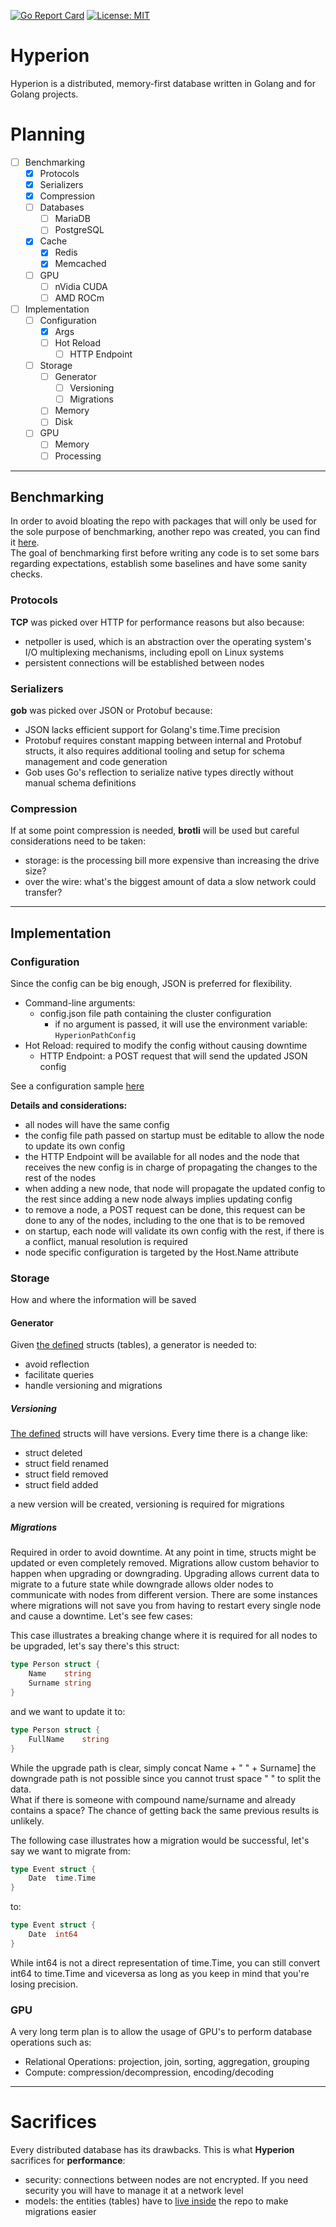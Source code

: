 [![Go Report Card](https://goreportcard.com/badge/github.com/rah-0/benchmarks)](https://goreportcard.com/report/github.com/rah-0/hyperion)
[![License: MIT](https://img.shields.io/badge/License-MIT-yellow.svg)](https://opensource.org/licenses/MIT)

# Hyperion
Hyperion is a distributed, memory-first database written in Golang and for Golang projects. 

# Planning
- [ ] Benchmarking
  - [x] Protocols
  - [x] Serializers
  - [x] Compression
  - [ ] Databases
    - [ ] MariaDB
    - [ ] PostgreSQL
  - [x] Cache
    - [x] Redis
    - [x] Memcached
  - [ ] GPU
    - [ ] nVidia CUDA
    - [ ] AMD ROCm 
- [ ] Implementation
  - [ ] Configuration
    - [x] Args
    - [ ] Hot Reload
      - [ ] HTTP Endpoint
  - [ ] Storage
    - [ ] Generator
      - [ ] Versioning
      - [ ] Migrations
    - [ ] Memory
    - [ ] Disk
  - [ ] GPU 
    - [ ] Memory
    - [ ] Processing

---

## Benchmarking
In order to avoid bloating the repo with packages that will only be used for the sole purpose of benchmarking, another repo was created, you can find it [here](https://github.com/rah-0/benchmarks).  
The goal of benchmarking first before writing any code is to set some bars regarding expectations, establish some baselines and have some sanity checks.

### Protocols
**TCP** was picked over HTTP for performance reasons but also because:   
- netpoller is used, which is an abstraction over the operating system's I/O multiplexing mechanisms, including epoll on Linux systems
- persistent connections will be established between nodes

### Serializers
**gob** was picked over JSON or Protobuf because:
- JSON lacks efficient support for Golang's time.Time precision
- Protobuf requires constant mapping between internal and Protobuf structs, it also requires additional tooling and setup for schema management and code generation
- Gob uses Go's reflection to serialize native types directly without manual schema definitions

### Compression
If at some point compression is needed, **brotli** will be used but careful considerations need to be taken:
- storage: is the processing bill more expensive than increasing the drive size?
- over the wire: what's the biggest amount of data a slow network could transfer?

---

## Implementation

### Configuration
Since the config can be big enough, JSON is preferred for flexibility.  

- Command-line arguments: 
  - config.json file path containing the cluster configuration
    - if no argument is passed, it will use the environment variable: `HyperionPathConfig`
- Hot Reload: required to modify the config without causing downtime
  - HTTP Endpoint: a POST request that will send the updated JSON config

See a configuration sample [here](https://github.com/rah-0/hyperion/blob/master/config.json)

**Details and considerations:**
- all nodes will have the same config
- the config file path passed on startup must be editable to allow the node to update its own config
- the HTTP Endpoint will be available for all nodes and the node that receives the new config is in charge of propagating the changes to the rest of the nodes
- when adding a new node, that node will propagate the updated config to the rest since adding a new node always implies updating config
- to remove a node, a POST request can be done, this request can be done to any of the nodes, including to the one that is to be removed
- on startup, each node will validate its own config with the rest, if there is a conflict, manual resolution is required
- node specific configuration is targeted by the Host.Name attribute

### Storage
How and where the information will be saved

#### Generator
Given [the defined](https://github.com/rah-0/hyperion/blob/master/entities/entities.go) structs (tables), a generator is needed to:
- avoid reflection
- facilitate queries
- handle versioning and migrations

##### Versioning
[The defined](https://github.com/rah-0/hyperion/blob/master/entities/entities.go) structs will have versions. Every time there is a change like:
- struct deleted
- struct field renamed
- struct field removed
- struct field added

a new version will be created, versioning is required for migrations

##### Migrations

Required in order to avoid downtime. At any point in time, structs might be updated or even completely removed. Migrations allow custom behavior to happen when upgrading or downgrading.
Upgrading allows current data to migrate to a future state while downgrade allows older nodes to communicate with nodes from different version. There are some instances where migrations
will not save you from having to restart every single node and cause a downtime. Let's see few cases:

This case illustrates a breaking change where it is required for all nodes to be upgraded, let's say there's this struct:
```GO
type Person struct {
	Name    string
	Surname string
}
```
and we want to update it to:
```GO
type Person struct {
	FullName    string
}
```
While the upgrade path is clear, simply concat Name + " " + Surname] the downgrade path is not possible since you cannot trust space " " to split the data.  
What if there is someone with compound name/surname and already contains a space? The chance of getting back the same previous results is unlikely.

The following case illustrates how a migration would be successful, let's say we want to migrate from:
```GO
type Event struct {
    Date  time.Time
}
```
to:
```GO
type Event struct {
    Date  int64
}
```
While int64 is not a direct representation of time.Time, you can still convert int64 to time.Time and viceversa as long as you keep in mind that you're losing precision. 

### GPU
A very long term plan is to allow the usage of GPU's to perform database operations such as:
- Relational Operations: projection, join, sorting, aggregation, grouping
- Compute: compression/decompression, encoding/decoding

---

# Sacrifices

Every distributed database has its drawbacks. This is what **Hyperion** sacrifices for **performance**:
- security: connections between nodes are not encrypted. If you need security you will have to manage it at a network level
- models: the entities (tables) have to [live inside](https://github.com/rah-0/hyperion/blob/master/entities/entities.go) the repo to make migrations easier
